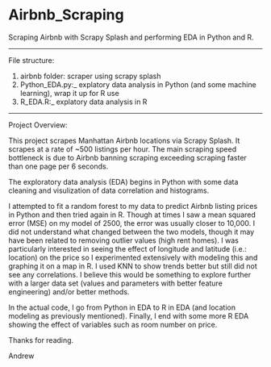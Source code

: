 # Airbnb_Scraping
Scraping Airbnb with Scrapy Splash and performing EDA in Python and R.

------------------

File structure:
1. airbnb folder: scraper using scrapy splash
2. Python_EDA.py:_ explatory data analysis in Python (and some machine learning), wrap it up for R use
3. R_EDA.R:_ explatory data analysis in R

------------------

Project Overview:

This project scrapes Manhattan Airbnb locations via Scrapy Splash. It scrapes at a rate of ~500 listings per hour.
The main scraping speed bottleneck is due to Airbnb banning scraping exceeding scraping faster than one page per 6 seconds.

The exploratory data analysis (EDA) begins in Python with some data cleaning and visulization of data correlation and histograms. 

I attempted to fit a random forest to my data to predict Airbnb listing prices in Python and then tried again in R. Though at times I saw a mean squared error (MSE) on my model of 2500, the error was usually closer to 10,000. I did not understand what changed between the two models, though it may have been related to removing outlier values (high rent homes). I was particularly interested in seeing the effect of longitude and latitude (i.e.: location) on the price so I experimented extensively with modeling this and graphing it on a map in R. I used KNN to show trends better but still did not see any correlations. I believe this would be something to explore further with a larger data set (values and parameters with better feature engineering) and/or better methods.

In the actual code, I go from Python in EDA to R in EDA (and location modeling as previously mentioned). Finally, I end with some more R EDA showing the effect of variables such as room number on price.

Thanks for reading.

Andrew
